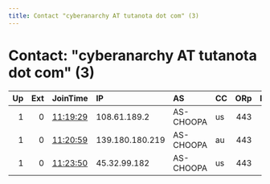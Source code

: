 ```yaml
---
title: Contact "cyberanarchy AT tutanota dot com" (3)
---
```


# Contact: "cyberanarchy AT tutanota dot com" (3)

|   Up |   Ext | JoinTime                                                                                              | IP              | AS        | CC   |   ORp |   Dirp | OS    | Version   | Nickname   |   eFamMembers |
|-----:|------:|:------------------------------------------------------------------------------------------------------|:----------------|:----------|:-----|------:|-------:|:------|:----------|:-----------|--------------:|
|    1 |     0 | [11:19:29](https://nusenu.github.io/OrNetStats/w/relay/FD6D0D43F3067FCBA3BF1D4491C0B90D5FA2F910.html) | 108.61.189.2    | AS-CHOOPA | us   |   443 |      0 | Linux | 0.4.6.9   | BL3        |             3 |
|    1 |     0 | [11:20:59](https://nusenu.github.io/OrNetStats/w/relay/1B88EF0BC2E1F313B17251A89104DD92552A6478.html) | 139.180.180.219 | AS-CHOOPA | au   |   443 |      0 | Linux | 0.4.6.9   | BL         |             3 |
|    1 |     0 | [11:23:50](https://nusenu.github.io/OrNetStats/w/relay/D3D061986FBFD44E392E86D89D14AE93F1DC4489.html) | 45.32.99.182    | AS-CHOOPA | us   |   443 |      0 | Linux | 0.4.6.9   | BL2        |             3 |
